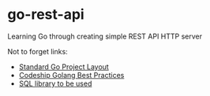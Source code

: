 # go-rest-api
Learning Go through creating simple REST API HTTP server


Not to forget links:
 - [Standard Go Project Layout](https://github.com/golang-standards/project-layout)
 - [Codeship Golang Best Practices](https://github.com/codeship/go-best-practices)
 - [SQL library to be used](http://go-database-sql.org/index.html)